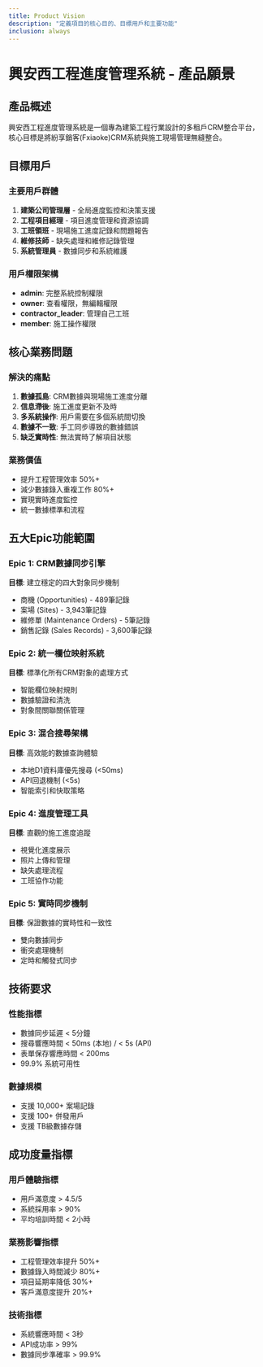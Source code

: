 ```yaml
---
title: Product Vision
description: "定義項目的核心目的、目標用戶和主要功能"
inclusion: always
---
```


# 興安西工程進度管理系統 - 產品願景

## 產品概述

興安西工程進度管理系統是一個專為建築工程行業設計的多租戶CRM整合平台，核心目標是將紛享銷客(Fxiaoke)CRM系統與施工現場管理無縫整合。

## 目標用戶

### 主要用戶群體
1. **建築公司管理層** - 全局進度監控和決策支援
2. **工程項目經理** - 項目進度管理和資源協調
3. **工班領班** - 現場施工進度記錄和問題報告
4. **維修技師** - 缺失處理和維修記錄管理
5. **系統管理員** - 數據同步和系統維護

### 用戶權限架構
- **admin**: 完整系統控制權限
- **owner**: 查看權限，無編輯權限
- **contractor_leader**: 管理自己工班
- **member**: 施工操作權限

## 核心業務問題

### 解決的痛點
1. **數據孤島**: CRM數據與現場施工進度分離
2. **信息滯後**: 施工進度更新不及時
3. **多系統操作**: 用戶需要在多個系統間切換
4. **數據不一致**: 手工同步導致的數據錯誤
5. **缺乏實時性**: 無法實時了解項目狀態

### 業務價值
- 提升工程管理效率 50%+
- 減少數據錄入重複工作 80%+
- 實現實時進度監控
- 統一數據標準和流程

## 五大Epic功能範圍

### Epic 1: CRM數據同步引擎
**目標**: 建立穩定的四大對象同步機制
- 商機 (Opportunities) - 489筆記錄
- 案場 (Sites) - 3,943筆記錄  
- 維修單 (Maintenance Orders) - 5筆記錄
- 銷售記錄 (Sales Records) - 3,600筆記錄

### Epic 2: 統一欄位映射系統  
**目標**: 標準化所有CRM對象的處理方式
- 智能欄位映射規則
- 數據驗證和清洗
- 對象間關聯關係管理

### Epic 3: 混合搜尋架構
**目標**: 高效能的數據查詢體驗
- 本地D1資料庫優先搜尋 (<50ms)
- API回退機制 (<5s)
- 智能索引和快取策略

### Epic 4: 進度管理工具
**目標**: 直觀的施工進度追蹤
- 視覺化進度展示
- 照片上傳和管理
- 缺失處理流程
- 工班協作功能

### Epic 5: 實時同步機制
**目標**: 保證數據的實時性和一致性
- 雙向數據同步
- 衝突處理機制
- 定時和觸發式同步

## 技術要求

### 性能指標
- 數據同步延遲 < 5分鐘
- 搜尋響應時間 < 50ms (本地) / < 5s (API)
- 表單保存響應時間 < 200ms
- 99.9% 系統可用性

### 數據規模
- 支援 10,000+ 案場記錄
- 支援 100+ 併發用戶
- 支援 TB級數據存儲

## 成功度量指標

### 用戶體驗指標
- 用戶滿意度 > 4.5/5
- 系統採用率 > 90%
- 平均培訓時間 < 2小時

### 業務影響指標  
- 工程管理效率提升 50%+
- 數據錄入時間減少 80%+
- 項目延期率降低 30%+
- 客戶滿意度提升 20%+

### 技術指標
- 系統響應時間 < 3秒
- API成功率 > 99%
- 數據同步準確率 > 99.9%